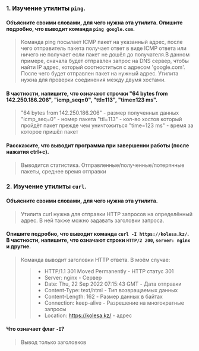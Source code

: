 ### 1. Изучение утилиты `ping`.

#### Объясните своими словами, для чего нужна эта утилита. Опишите подробно, что выводит команда `ping google.com`.

  >Команда ping посылает ICMP пакет на указанный адрес, после чего отправитель пакета получает ответ в виде ICMP ответа или ничего не 
  >получает если пакет не дошёл до получателя.В данном примере, сначала будет отправлен запрос на DNS сервер, чтобы найти IP адрес, 
  >который соотноститься с адресом 'google.com'. После чего будет отправлен пакет на нужный адрес. Утилита нужна для проверки соединения 
  >между двумя хостами.

#### В частности, напишите, что означают строчки "64 bytes from 142.250.186.206", "icmp_seq=0",  "ttl=113", "time=123 ms".

  >"64 bytes from 142.250.186.206" - размер полученных данных
  >"icmp_seq=0" - номер пакета
  >"ttl=113" - кол-во хостов который пройдёт пакет прежде чем уничтожиться
  >"time=123 ms" - время за которое пришёл пакет

#### Расскажите, что выводит программа при завершении работы (после нажатия ctrl+c).
  >Выводится статистика. Отправленные/полученные/потерянные пакеты, среднее время отправки

### 2. Изучение утилиты `curl`.

#### Объясните своими словами, для чего нужна эта утилита.
  >Утилита curl нужна для отправки HTTP запросов на определённый адрес. В ней также можно задавать заголовки запроса.

#### Опишите подробно, что выводит команда `curl -I https://kolesa.kz/`. В частности, напишите, что означают строки `HTTP/2 200`, `server: nginx` и другие.
  > Команда выводит заголовки HTTP ответа. В моём случае:
  > > - HTTP/1.1 301 Moved Permanently  - HTTP статус 301
  > > - Server: nginx - Сервер
  > > - Date: Thu, 22 Sep 2022 07:15:43 GMT - Дата отправки
  > > - Content-Type: text/html - Тип возвращаемых данных
  > > - Content-Length: 162 - Размер данных в байтах
  > > - Connection: keep-alive - Разрешение на многократные запросы
  > > - Location: https://kolesa.kz/ - адрес

#### Что означает флаг `-I`?
  >Вывод только заголовков
